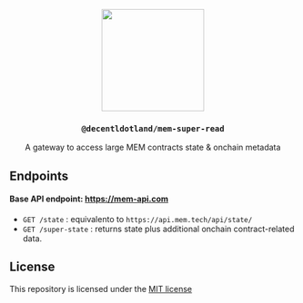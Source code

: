 <p align="center">
  <a href="https://decent.land">
    <img src="https://mem-home.vercel.app/icons/mem/mem-logo-v2.svg" height="180">
  </a>
  <h3 align="center"><code>@decentldotland/mem-super-read</code></h3>
  <p align="center">A gateway to access large MEM contracts state & onchain metadata </p>
</p>

## Endpoints

#### Base API endpoint: https://mem-api.com

- `GET /state` : equivalento to `https://api.mem.tech/api/state/`
- `GET /super-state` : returns state plus additional onchain contract-related data.

## License
This repository is licensed under the [MIT license](./LICENSE)
